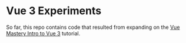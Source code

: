 # Vue 3 Experiments

So far, this repo contains code that resulted from expanding on the [Vue Mastery Intro to Vue 3](https://www.vuemastery.com/courses/intro-to-vue-3/intro-to-vue3) tutorial.
